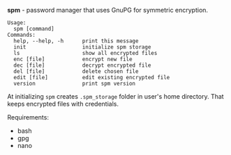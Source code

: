 **spm** - password manager that uses GnuPG for symmetric encryption.

```
Usage:
  spm [command]
Commands:
  help, --help, -h      print this message
  init                  initialize spm storage
  ls                    show all encrypted files
  enc [file]            encrypt new file
  dec [file]            decrypt encrypted file
  del [file]            delete chosen file
  edit [file]           edit existing encrypted file
  version               print spm version
```

At initializing `spm` creates `.spm_storage` folder in user's home directory. That keeps encrypted files with credentials.

Requirements:
* bash
* gpg
* nano